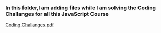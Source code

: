 ### In this folder,I am adding files while I am solving the Coding Challanges for all this JavaScript Course

[Coding Challanges pdf](https://drive.google.com/file/d/1nOHnTnI2WtCRsUu1nPg-meC7Jj0Rl-Yy/view?usp=sharing)
